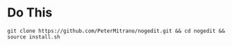 # Do This

    git clone https://github.com/PeterMitrano/nogedit.git && cd nogedit && source install.sh

